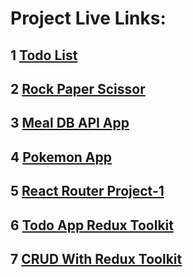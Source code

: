 # Project Live Links:

## 1 [Todo List](https://vasu-todo-list-react-app.netlify.app/)

## 2 [Rock Paper Scissor](https://sachin-dabgar-fsjs-rockpaperscissor.netlify.app/)

## 3 [Meal DB API App](https://sachin-dabgar-fsjs-mealdb.netlify.app/)

## 4 [Pokemon App](https://sachin-dabgar-fsjs-pockemon.netlify.app/)

## 5 [React Router Project-1](https://sachin-dabgar-fsja-multiroute.netlify.app/)

## 6 [Todo App Redux Toolkit](https://vasu-todo-app-redux-toolkit.netlify.app/)

## 7 [CRUD With Redux Toolkit](https://sachin-dabgar-fsjs-crudreduxtoolkit.netlify.app/)
